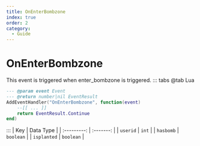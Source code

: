 ```yaml
---
title: OnEnterBombzone
index: true
order: 2
category:
  - Guide
---
```


# OnEnterBombzone
This event is triggered when enter_bombzone is triggered.
::: tabs
@tab Lua
```lua
--- @param event Event
--- @return number|nil EventResult
AddEventHandler("OnEnterBombzone", function(event)
    --[[ ... ]]
    return EventResult.Continue
end)
```

:::
|     Key     | Data Type |
| :---------: | :-------: |
|   `userid`  |   `int`   |
|  `hasbomb`  | `boolean` |
| `isplanted` | `boolean` |